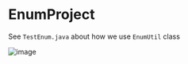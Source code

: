 # EnumProject

See `TestEnum.java` about how we use `EnumUtil` class

![image](https://user-images.githubusercontent.com/15961883/155047799-e2f398ab-a3de-4789-997a-6da7cabe1deb.png)
